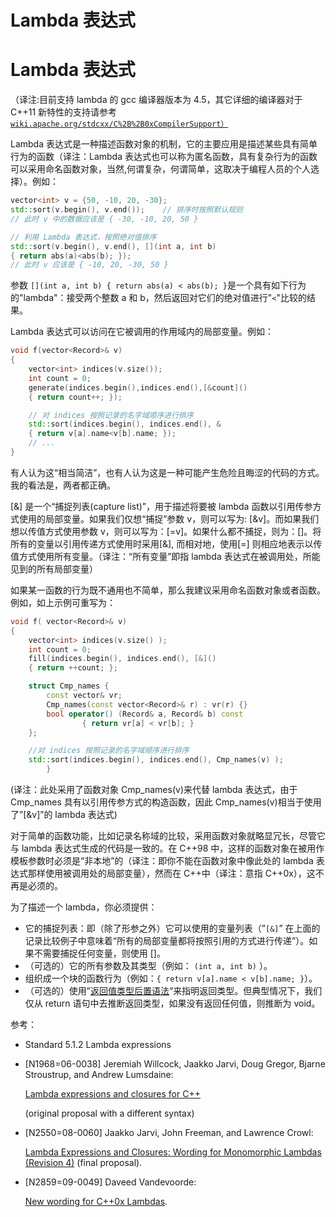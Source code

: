 # Lambda 表达式

# Lambda 表达式

（译注:目前支持 lambda 的 gcc 编译器版本为 4.5，其它详细的编译器对于 C++11 新特性的支持请参考[`wiki.apache.org/stdcxx/C%2B%2B0xCompilerSupport）`](http://wiki.apache.org/stdcxx/C%2B%2B0xCompilerSupport）)

Lambda 表达式是一种描述函数对象的机制，它的主要应用是描述某些具有简单行为的函数（译注：Lambda 表达式也可以称为匿名函数，具有复杂行为的函数可以采用命名函数对象，当然,何谓复杂，何谓简单，这取决于编程人员的个人选择）。例如：

```cpp
vector<int> v = {50, -10, 20, -30};
std::sort(v.begin(), v.end());    // 排序时按照默认规则
// 此时 v 中的数据应该是 { -30, -10, 20, 50 }

// 利用 Lambda 表达式，按照绝对值排序
std::sort(v.begin(), v.end(), [](int a, int b)
{ return abs(a)<abs(b); });
// 此时 v 应该是 { -10, 20, -30, 50 } 
```

参数 `[](int a, int b) { return abs(a) < abs(b); }`是一个具有如下行为的"lambda"：接受两个整数 a 和 b，然后返回对它们的绝对值进行"`<`"比较的结果。

Lambda 表达式可以访问在它被调用的作用域内的局部变量。例如：

```cpp
void f(vector<Record>& v)
{
    vector<int> indices(v.size());
    int count = 0;
    generate(indices.begin(),indices.end(),[&count]()
    { return count++; });

    // 对 indices 按照记录的名字域顺序进行排序
    std::sort(indices.begin(), indices.end(), &
    { return v[a].name<v[b].name; });
    // ...
} 
```

有人认为这“相当简洁”，也有人认为这是一种可能产生危险且晦涩的代码的方式。我的看法是，两者都正确。

[&] 是一个“捕捉列表(capture list)”，用于描述将要被 lambda 函数以引用传参方式使用的局部变量。如果我们仅想“捕捉”参数 v，则可以写为: [&v]。而如果我们想以传值方式使用参数 v，则可以写为：[=v]。如果什么都不捕捉，则为：[]。将所有的变量以引用传递方式使用时采用[&], 而相对地，使用[=] 则相应地表示以传值方式使用所有变量。（译注：“所有变量”即指 lambda 表达式在被调用处，所能见到的所有局部变量）

如果某一函数的行为既不通用也不简单，那么我建议采用命名函数对象或者函数。例如，如上示例可重写为：

```cpp
void f( vector<Record>& v)
{
    vector<int> indices(v.size() );
    int count = 0;
    fill(indices.begin(), indices.end(), [&]()
    { return ++count; };

    struct Cmp_names {
        const vector& vr;
        Cmp_names(const vector<Record>& r) : vr(r) {}
        bool operator() (Record& a, Record& b) const
                { return vr[a] < vr[b]; }
    };

    //对 indices 按照记录的名字域顺序进行排序
    std::sort(indices.begin(), indices.end(), Cmp_names(v) );
        } 
```

(译注：此处采用了函数对象 Cmp_names(v)来代替 lambda 表达式，由于 Cmp_names 具有以引用传参方式的构造函数，因此 Cmp_names(v)相当于使用了”[&v]”的 lambda 表达式)

对于简单的函数功能，比如记录名称域的比较，采用函数对象就略显冗长，尽管它与 lambda 表达式生成的代码是一致的。在 C++98 中，这样的函数对象在被用作模板参数时必须是“非本地”的（译注：即你不能在函数对象中像此处的 lambda 表达式那样使用被调用处的局部变量），然而在 C++中（译注：意指 C++0x），这不再是必须的。

为了描述一个 lambda，你必须提供：

*   它的捕捉列表：即（除了形参之外）它可以使用的变量列表（”`[&]`” 在上面的记录比较例子中意味着“所有的局部变量都将按照引用的方式进行传递”）。如果不需要捕捉任何变量，则使用 []。
*   （可选的）它的所有参数及其类型（例如： `(int a, int b)` ）。
*   组织成一个块的函数行为（例如：`{ return v[a].name < v[b].name; }`）。
*   （可选的）使用”[返回值类型后置语法](http://www.chenlq.net/books/cpp11-faq/cpp11-faq-chinese-version-series-return-type-after-syntax.html)“来指明返回类型。但典型情况下，我们仅从 return 语句中去推断返回类型，如果没有返回任何值，则推断为 void。

参考：

*   Standard 5.1.2 Lambda expressions
*   [N1968=06-0038] Jeremiah Willcock, Jaakko Jarvi, Doug Gregor, Bjarne Stroustrup, and Andrew Lumsdaine:

    [Lambda expressions and closures for C++](http://www.open-std.org/jtc1/sc22/wg21/docs/papers/2006/n1968.htm)

    (original proposal with a different syntax)

*   [N2550=08-0060] Jaakko Jarvi, John Freeman, and Lawrence Crowl:

    [Lambda Expressions and Closures: Wording for Monomorphic Lambdas (Revision 4)](http://www.open-std.org/jtc1/sc22/wg21/docs/papers/2008/n2550.pdf) (final proposal).

*   [N2859=09-0049] Daveed Vandevoorde:

    [New wording for C++0x Lambdas](http://www.open-std.org/jtc1/sc22/wg21/docs/papers/2009/n2859.pdf).